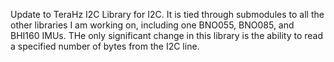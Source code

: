Update to TeraHz I2C Library for I2C. It is tied through submodules to all the other libraries I am working on, including one BNO055, BNO085, and BHI160 IMUs.
THe only significant change in this library is the ability to read a specified number of bytes from the I2C line.

